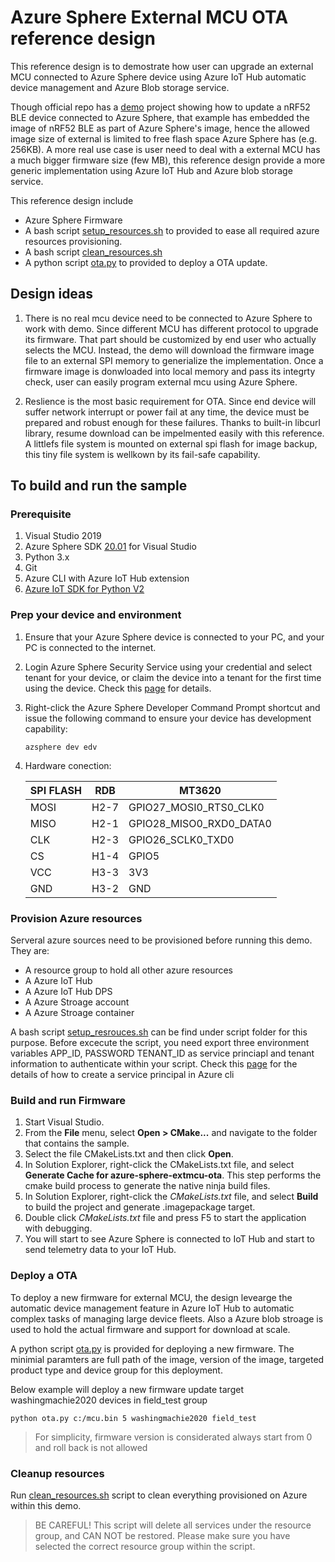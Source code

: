 ﻿# Azure Sphere External MCU OTA reference design

This reference design is to demostrate how user can upgrade an external MCU connected to Azure Sphere device using Azure IoT Hub automatic device management and Azure Blob storage service. 

Though official repo has a [demo]() project showing how to update a nRF52 BLE device connected to Azure Sphere, that example has embedded the image of nRF52 BLE as part of Azure Sphere's image, hence the allowed image size of external is limited to free flash space Azure Sphere has (e.g. 256KB). A more real use case is user  need to deal with a external MCU has a much bigger firmware size (few MB), this reference design provide a more generic implementation using Azure IoT Hub and Azure blob storage service. 

This reference design include 
  - Azure Sphere Firmware
  - A bash script [setup_resources.sh](./script/setup_resources.sh) to provided to ease all required azure resources provisioning. 
  - A bash script [clean_resources.sh](./script/clean_resources.sh) 
  - A python script [ota.py](./script/ota.py) to provided to deploy a OTA update. 

## Design ideas

1. There is no real mcu device need to be connected to Azure Sphere to work with demo. Since different MCU has different protocol to upgrade its firmware. That part should be customized by end user who actually selects the MCU. Instead, the demo will download the firmware image file to an external SPI memory to generialize the implementation. Once a firmware image is donwloaded into local memory and pass its integrty check, user can easily program external mcu using Azure Sphere. 

2. Reslience is the most basic requirement for OTA. Since end device will suffer network interrupt or power fail at any time, the device must be prepared and robust enough for these failures. Thanks to built-in libcurl library, resume download can be impelmented easily with this reference. A littlefs file system is mounted on external spi flash for image backup, this tiny file system is wellkown by its fail-safe capability.

## To build and run the sample

### Prerequisite

1. Visual Studio 2019
2. Azure Sphere SDK [20.01](https://aka.ms/AzureSphereSDKDownload) for Visual Studio
3. Python 3.x
4. Git
5. Azure CLI with Azure IoT Hub extension
6. [Azure IoT SDK for Python V2](https://github.com/Azure/azure-iot-sdk-python)

### Prep your device and environment

1. Ensure that your Azure Sphere device is connected to your PC, and your PC is connected to the internet.

2. Login Azure Sphere Security Service using your credential and select tenant for your device, or claim the device into a tenant for the first time using the device. Check this [page](https://docs.microsoft.com/en-us/azure-sphere/install/claim-device) for details.
   
3. Right-click the Azure Sphere Developer Command Prompt shortcut and issue the following command to ensure your device has development capability:

   ```
   azsphere dev edv
   ```

4. Hardware conection:
   
    |  SPI FLASH | RDB  | MT3620 |
    |  ----  | ----  | ---- | 
    | MOSI  | H2-7 | GPIO27_MOSI0_RTS0_CLK0 |
    | MISO  | H2-1 | GPIO28_MISO0_RXD0_DATA0 |
    | CLK | H2-3 | GPIO26_SCLK0_TXD0 |
    | CS  | H1-4 | GPIO5 |
    | VCC  | H3-3 | 3V3 | 
    | GND  | H3-2 | GND |

### Provision Azure resources

Serveral azure sources need to be provisioned before running this demo. They are:

- A resource group to hold all other azure resources
- A Azure IoT Hub
- A Azure IoT Hub DPS 
- A Azure Stroage account
- A Azure Stroage container

A bash script [setup_resrouces.sh](./script/setup_resources.sh) can be find under script folder for this purpose. Before excecute the script, you need export three environment variables APP_ID, PASSWORD TENANT_ID as service princiapl and tenant information to authenticate within your script. Check this [page](https://docs.microsoft.com/en-us/cli/azure/create-an-azure-service-principal-azure-cli?view=azure-cli-latest) for the details of how to create a service principal in Azure cli

### Build and run Firmware

1. Start Visual Studio.
2. From the **File** menu, select **Open > CMake...** and navigate to the folder that contains the sample.
3. Select the file CMakeLists.txt and then click **Open**. 
4. In Solution Explorer, right-click the CMakeLists.txt file, and select **Generate Cache for azure-sphere-extmcu-ota**. This step performs the cmake build process to generate the native ninja build files. 
5. In Solution Explorer, right-click the *CMakeLists.txt* file, and select **Build** to build the project and generate .imagepackage target.
6. Double click *CMakeLists.txt* file and press F5 to start the application with debugging. 
7. You will start to see Azure Sphere is connected to IoT Hub and start to send telemetry data to your IoT Hub. 

### Deploy a OTA

To deploy a new firmware for external MCU, the design levearge the automatic device management feature in Azure IoT Hub to automatic complex tasks of managing large device fleets. Also a Azure blob stroage is used to hold the actual firmware and support for download at scale. 

A python script [ota.py](./script/ota.py) is provided for deploying a new firmware. The minimial paramters are full path of the image, version of the image, targeted product type and device group for this deployment. 

Below example will deploy a new firmware update target washingmachie2020 devices in field_test group

```
python ota.py c:/mcu.bin 5 washingmachie2020 field_test
```

> For simplicity, firmware version is considerated always start from 0 and roll back is not allowed

### Cleanup resources

Run [clean_resources.sh](./scripts/clean_resources.sh) script to clean everything provisioned on Azure within this demo. 

> BE CAREFUL! This script will delete all services under the resource group, and CAN NOT be restored. Please make sure you have selected the correct resource group within the script. 
